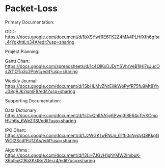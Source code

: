 # Packet-Loss

Primary Documentation:

GDD: https://docs.google.com/document/d/1bXSYwfRE6TK2Z4MA4PLHfXfh6gfsr_4rYgkhttLn34A/edit?usp=sharing


Project Planning:

Gantt Chart: https://docs.google.com/spreadsheets/d/1c4QlKoDJDrYSVhrVeB1lHi7sJucOs2i11OTp3c3PnVc/edit?usp=sharing

Weekly Journal: https://docs.google.com/document/d/1SbHLMvZNrEiiikWoPyfR75fu9Mt8YhJ08qRJk2jqmF8/edit?usp=sharing


Supporting Documentation:

Data Dictionary: https://docs.google.com/document/d/1sDcQhIlAA5y6Pwq3l8E64cTtvXCmpHUh6s_6We2i1SI/edit?usp=sharing

IPO Chart: https://docs.google.com/document/d/1JzWGK1wENUn_61fti0sNydyQ8KkgGWOl2ScdfFUfZAs/edit?usp=sharing

Algorithms : https://docs.google.com/document/d/12LH7JGvH1ghYMW2ImbuK-X6ol5xCt9bXKkI8n2Derz4/edit?usp=sharing
